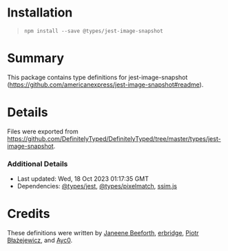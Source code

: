 # Installation
> `npm install --save @types/jest-image-snapshot`

# Summary
This package contains type definitions for jest-image-snapshot (https://github.com/americanexpress/jest-image-snapshot#readme).

# Details
Files were exported from https://github.com/DefinitelyTyped/DefinitelyTyped/tree/master/types/jest-image-snapshot.

### Additional Details
 * Last updated: Wed, 18 Oct 2023 01:17:35 GMT
 * Dependencies: [@types/jest](https://npmjs.com/package/@types/jest), [@types/pixelmatch](https://npmjs.com/package/@types/pixelmatch), [ssim.js](https://npmjs.com/package/ssim.js)

# Credits
These definitions were written by [Janeene Beeforth](https://github.com/dawnmist), [erbridge](https://github.com/erbridge), [Piotr Błażejewicz](https://github.com/peterblazejewicz), and [Ayc0](https://github.com/Ayc0).
